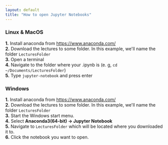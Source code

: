 ```yaml
---
layout: default
title: "How to open Jupyter Notebooks"
---
```

### Linux & MacOS
**1.** Install anaconda from https://www.anaconda.com/<br>
**2.** Download the lectures to some folder. In this example, we'll name the folder `LecturesFolder`<br>
**3.** Open a terminal<br>
**4.** Navigate to the folder where your .ipynb is (e. g, `cd ~/Documents/LecturesFolder`)<br>
**5.** Type `jupyter-notebook` and press enter


### Windows
**1.** Install anaconda from https://www.anaconda.com/<br>
**2.** Download the lectures to some folder. In this example, we'll name the folder `LecturesFolder`<br>
**3.** Start the Windows start menu.<br>
**4.** Select **Anaconda3(64-bit) -> Jupyter Notebook**<br>
**5.** Navigate to `LecturesFolder` which will be located where you downloaded it to.<br>
**6.** Click the notebook you want to open.
